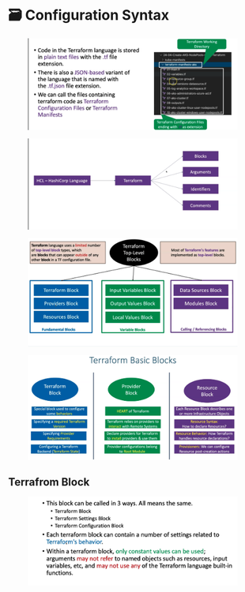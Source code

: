 # 🗃️ Configuration Syntax

<figure><img src="../.gitbook/assets/image (43).png" alt=""><figcaption></figcaption></figure>

<figure><img src="../.gitbook/assets/image (45).png" alt=""><figcaption></figcaption></figure>

<figure><img src="../.gitbook/assets/image (46).png" alt=""><figcaption></figcaption></figure>

<figure><img src="../.gitbook/assets/image (47).png" alt=""><figcaption></figcaption></figure>

## Terrafrom Block

<figure><img src="../.gitbook/assets/image (48).png" alt=""><figcaption></figcaption></figure>
